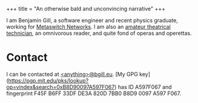 +++
title = "An otherwise bald and unconvincing narrative"
+++

I am Benjamin Gill, a software engineer and recent physics graduate, working for
[Metaswitch Networks](https://www.metaswitch.com/). I am also an [amateur
theatrical technician](https://www.camdram.net/people/benjamin-gill), an
omnivorous reader, and quite fond of operas and operettas.

# Contact

I can be contacted at [\<anything>@bgill.eu](mailto:website@bgill.eu).
[My GPG key]
(https://pgp.mit.edu/pks/lookup?op=vindex&search=0xB8D90097A597F067) has ID
A597F067 and fingerprint F45F B6FF 33DF DE3A 820D 7BB0 B8D9 0097 A597 F067.
